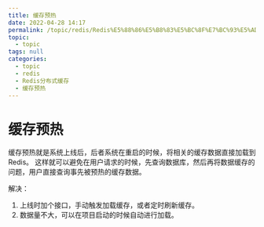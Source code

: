 ```yaml
---
title: 缓存预热
date: 2022-04-28 14:17
permalink: /topic/redis/Redis%E5%88%86%E5%B8%83%E5%BC%8F%E7%BC%93%E5%AD%98/%E7%BC%93%E5%AD%98%E9%A2%84%E7%83%AD
topic: 
  - topic
tags: null
categories: 
  - topic
  - redis
  - Redis分布式缓存
  - 缓存预热
---
```

# 缓存预热

缓存预热就是系统上线后，后者系统在重启的时候，将相关的缓存数据直接加载到Redis。
这样就可以避免在用户请求的时候，先查询数据库，然后再将数据缓存的问题，用户直接查询事先被预热的缓存数据。

解决：

1. 上线时加个接口，手动触发加载缓存，或者定时刷新缓存。
2. 数据量不大，可以在项目启动的时候自动进行加载。
